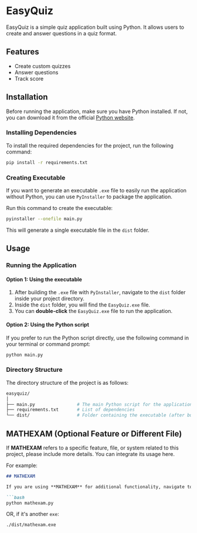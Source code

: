 # EasyQuiz

EasyQuiz is a simple quiz application built using Python. It allows users to create and answer questions in a quiz format.

## Features
- Create custom quizzes
- Answer questions
- Track score

## Installation

Before running the application, make sure you have Python installed. If not, you can download it from the official [Python website](https://www.python.org/downloads/).

### Installing Dependencies

To install the required dependencies for the project, run the following command:

```bash
pip install -r requirements.txt
```

### Creating Executable

If you want to generate an executable `.exe` file to easily run the application without Python, you can use `PyInstaller` to package the application.

Run this command to create the executable:

```bash
pyinstaller --onefile main.py
```

This will generate a single executable file in the `dist` folder.

## Usage

### Running the Application

#### Option 1: Using the executable

1. After building the `.exe` file with `PyInstaller`, navigate to the `dist` folder inside your project directory.
2. Inside the `dist` folder, you will find the `EasyQuiz.exe` file.
3. You can **double-click** the `EasyQuiz.exe` file to run the application.

#### Option 2: Using the Python script

If you prefer to run the Python script directly, use the following command in your terminal or command prompt:

```bash
python main.py
```

### Directory Structure

The directory structure of the project is as follows:

```bash
easyquiz/
│
├── main.py                # The main Python script for the application
├── requirements.txt       # List of dependencies
└── dist/                  # Folder containing the executable (after building with PyInstaller)
```

## MATHEXAM (Optional Feature or Different File)

If **MATHEXAM** refers to a specific feature, file, or system related to this project, please include more details. You can integrate its usage here.

For example:

```markdown
## MATHEXAM

If you are using **MATHEXAM** for additional functionality, navigate to the relevant directory or execute the associated file like so:

```bash
python mathexam.py
```

OR, if it's another `exe`:

```bash
./dist/mathexam.exe
```
